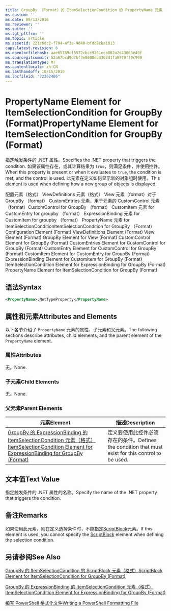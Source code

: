```yaml
---
title: GroupBy （Format）的 ItemSelectionCondition 的 PropertyName 元素 |Microsoft Docs
ms.custom: ''
ms.date: 09/13/2016
ms.reviewer: ''
ms.suite: ''
ms.tgt_pltfrm: ''
ms.topic: article
ms.assetid: 221cbdc2-f794-4f3a-9d40-bfdd8cba1013
caps.latest.revision: 6
ms.openlocfilehash: aae65789cf5572cbcc9251eca802a2d43065e49f
ms.sourcegitcommit: 52a67bcd9d7bf3e8600ea4302d1fa8970ff9c998
ms.translationtype: MT
ms.contentlocale: zh-CN
ms.lasthandoff: 10/15/2019
ms.locfileid: "72362406"
---
```

# <a name="propertyname-element-for-itemselectioncondition-for-groupby-format"></a><span data-ttu-id="ce72d-102">PropertyName Element for ItemSelectionCondition for GroupBy (Format)</span><span class="sxs-lookup"><span data-stu-id="ce72d-102">PropertyName Element for ItemSelectionCondition for GroupBy (Format)</span></span>

<span data-ttu-id="ce72d-103">指定触发条件的 .NET 属性。</span><span class="sxs-lookup"><span data-stu-id="ce72d-103">Specifies the .NET property that triggers the condition.</span></span> <span data-ttu-id="ce72d-104">如果该属性存在，或其计算结果为 `true`，则满足条件，并使用控件。</span><span class="sxs-lookup"><span data-stu-id="ce72d-104">When this property is present or when it evaluates to `true`, the condition is met, and the control is used.</span></span> <span data-ttu-id="ce72d-105">此元素在定义如何显示新的对象组时使用。</span><span class="sxs-lookup"><span data-stu-id="ce72d-105">This element is used when defining how a new group of objects is displayed.</span></span>

<span data-ttu-id="ce72d-106">配置元素（格式） ViewDefinitions 元素（格式） View 元素（format）对于 GroupBy （format） CustomEntries 元素，用于元素的 CustomControl 元素（format）CustomControl for GroupBy （format） CustomItem 元素 for CustomEntry for groupby （format） ExpressionBinding 元素 for CustomItem for groupby （format） PropertyName 元素 for ItemSelectionConditionItemSelectionCondition for GroupBy （Format）</span><span class="sxs-lookup"><span data-stu-id="ce72d-106">Configuration Element (Format) ViewDefinitions Element (Format) View Element (Format) GroupBy Element for View (Format) CustomControl Element for GroupBy (Format) CustomEntries Element for CustomControl for GroupBy (Format) CustomEntry Element for CustomControl for GroupBy (Format) CustomItem Element for CustomEntry for GroupBy (Format) ExpressionBinding Element for CustomItem for GroupBy (Format) ItemSelectionCondition Element for ExpressionBinding for GroupBy (Format) PropertyName Element for ItemSelectionCondition for GroupBy (Format)</span></span>

## <a name="syntax"></a><span data-ttu-id="ce72d-107">语法</span><span class="sxs-lookup"><span data-stu-id="ce72d-107">Syntax</span></span>

```xml
<PropertyName>.NetTypeProperty</PropertyName>
```

## <a name="attributes-and-elements"></a><span data-ttu-id="ce72d-108">属性和元素</span><span class="sxs-lookup"><span data-stu-id="ce72d-108">Attributes and Elements</span></span>

<span data-ttu-id="ce72d-109">以下各节介绍了 `PropertyName` 元素的属性、子元素和父元素。</span><span class="sxs-lookup"><span data-stu-id="ce72d-109">The following sections describe attributes, child elements, and the parent element of the `PropertyName` element.</span></span>

### <a name="attributes"></a><span data-ttu-id="ce72d-110">属性</span><span class="sxs-lookup"><span data-stu-id="ce72d-110">Attributes</span></span>

<span data-ttu-id="ce72d-111">无。</span><span class="sxs-lookup"><span data-stu-id="ce72d-111">None.</span></span>

### <a name="child-elements"></a><span data-ttu-id="ce72d-112">子元素</span><span class="sxs-lookup"><span data-stu-id="ce72d-112">Child Elements</span></span>

<span data-ttu-id="ce72d-113">无。</span><span class="sxs-lookup"><span data-stu-id="ce72d-113">None.</span></span>

### <a name="parent-elements"></a><span data-ttu-id="ce72d-114">父元素</span><span class="sxs-lookup"><span data-stu-id="ce72d-114">Parent Elements</span></span>

|<span data-ttu-id="ce72d-115">元素</span><span class="sxs-lookup"><span data-stu-id="ce72d-115">Element</span></span>|<span data-ttu-id="ce72d-116">描述</span><span class="sxs-lookup"><span data-stu-id="ce72d-116">Description</span></span>|
|-------------|-----------------|
|[<span data-ttu-id="ce72d-117">GroupBy 的 ExpressionBinding 的 ItemSelectionCondition 元素（格式）</span><span class="sxs-lookup"><span data-stu-id="ce72d-117">ItemSelectionCondition Element for ExpressionBinding for GroupBy (Format)</span></span>](./itemselectioncondition-element-for-expressionbinding-for-groupby-format.md)|<span data-ttu-id="ce72d-118">定义要使用此控件必须存在的条件。</span><span class="sxs-lookup"><span data-stu-id="ce72d-118">Defines the condition that must exist for this control to be used.</span></span>|

## <a name="text-value"></a><span data-ttu-id="ce72d-119">文本值</span><span class="sxs-lookup"><span data-stu-id="ce72d-119">Text Value</span></span>

<span data-ttu-id="ce72d-120">指定触发条件的 .NET 属性的名称。</span><span class="sxs-lookup"><span data-stu-id="ce72d-120">Specify the name of the .NET property that triggers the condition.</span></span>

## <a name="remarks"></a><span data-ttu-id="ce72d-121">备注</span><span class="sxs-lookup"><span data-stu-id="ce72d-121">Remarks</span></span>

<span data-ttu-id="ce72d-122">如果使用此元素，则在定义选择条件时，不能指定[ScriptBlock](./scriptblock-element-for-itemselectioncondition-for-groupby-format.md)元素。</span><span class="sxs-lookup"><span data-stu-id="ce72d-122">If this element is used, you cannot specify the [ScriptBlock](./scriptblock-element-for-itemselectioncondition-for-groupby-format.md) element when defining the selection condition.</span></span>

## <a name="see-also"></a><span data-ttu-id="ce72d-123">另请参阅</span><span class="sxs-lookup"><span data-stu-id="ce72d-123">See Also</span></span>

[<span data-ttu-id="ce72d-124">GroupBy 的 ItemSelectionCondition 的 ScriptBlock 元素（格式）</span><span class="sxs-lookup"><span data-stu-id="ce72d-124">ScriptBlock Element for ItemSelectionCondition for GroupBy (Format)</span></span>](./scriptblock-element-for-itemselectioncondition-for-groupby-format.md)

[<span data-ttu-id="ce72d-125">GroupBy 的 ExpressionBinding 的 ItemSelectionCondition 元素（格式）</span><span class="sxs-lookup"><span data-stu-id="ce72d-125">ItemSelectionCondition Element for ExpressionBinding for GroupBy (Format)</span></span>](./itemselectioncondition-element-for-expressionbinding-for-groupby-format.md)

[<span data-ttu-id="ce72d-126">编写 PowerShell 格式化文件</span><span class="sxs-lookup"><span data-stu-id="ce72d-126">Writing a PowerShell Formatting File</span></span>](./writing-a-powershell-formatting-file.md)

